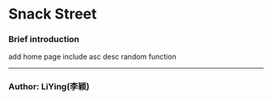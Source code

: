 # Snack Street

### Brief introduction

add home page
include asc desc random function

---

### Author: LiYing(李颖)

